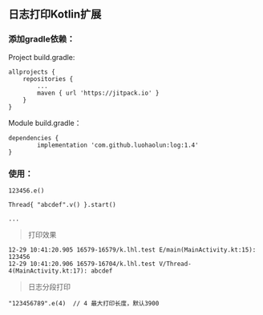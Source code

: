 ## 日志打印Kotlin扩展





### 添加gradle依赖：

Project build.gradle:

	allprojects {
		repositories {
			...
			maven { url 'https://jitpack.io' }
		}
	}
  
Module build.gradle：

	dependencies {
	        implementation 'com.github.luohaolun:log:1.4'
	}


### 使用：

	123456.e()

	Thread{ "abcdef".v() }.start()

	...
	
>打印效果

	12-29 10:41:20.905 16579-16579/k.lhl.test E/main(MainActivity.kt:15): 123456
	12-29 10:41:20.906 16579-16704/k.lhl.test V/Thread-4(MainActivity.kt:17): abcdef


>日志分段打印

	"123456789".e(4)  // 4 最大打印长度，默认3900





